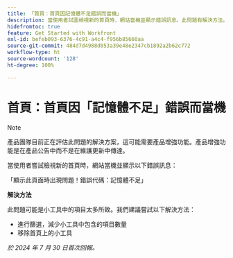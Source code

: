 ```yaml
---
title: 「首頁：首頁因記憶體不足錯誤而當機」
description: 當使用者試圖檢視新的首頁時，網站當機並顯示錯誤訊息。此問題有解決方法。
hidefromtoc: true
feature: Get Started with Workfront
exl-id: befeb093-6376-4c91-a4c4-f956b85660aa
source-git-commit: 484d7d4988d053a39e48e2347cb1892a2b62c772
workflow-type: ht
source-wordcount: '128'
ht-degree: 100%

---
```


# 首頁：首頁因「記憶體不足」錯誤而當機

>[!NOTE]
>
>產品團隊目前正在評估此問題的解決方案，這可能需要產品增強功能。產品增強功能是在產品公告中而不是在維護更新中傳達。

當使用者嘗試檢視新的首頁時，網站當機並顯示以下錯誤訊息：

「顯示此頁面時出現問題！錯誤代碼：記憶體不足」

**解決方法**

此問題可能是小工具中的項目太多所致。我們建議嘗試以下解決方法：

* 進行篩選，減少小工具中包含的項目數量
* 移除首頁上的小工具

_於 2024 年 7 月 30 日首次回報。_

